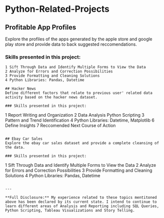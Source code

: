# Python-Related-Projects

## Profitable App Profiles
Explore the profiles of the apps generated by the apple store and google play store and provide data to back suggested reccomendations.

### Skills presented in this project: 
```
1 Sift Through Data and Identify Multiple Forms to View the Data
2 Analyze for Errors and Correction Possibilities
3 Provide Formatting and Cleaning Solutions
4 Python Libraries: Pandas, Datetime

## Hacker News 
Define different factors that relate to previous user' related data activity based on the hacker news dataset.

### Skills presented in this project:
```
1 Report Writing and Organization
2 Data Analysis Python Scripting
3 Pattern and Trend Identification
4 Python Libraries: Datetime, Matplotlib
6 Define Insights
7 Reccomended Next Course of Action
```

## Ebay Car Sales
Explore the ebay car sales dataset and provide a complete cleansing of the data.

### Skills presented in this project: 
```
1 Sift Through Data and Identify Multiple Forms to View the Data
2 Analyze for Errors and Correction Possibilities
3 Provide Formatting and Cleaning Solutions
4 Python Libraries: Pandas, Datetime
```

---

**Full Disclosure:** My experience related to these topics mentitoned above has been declared by its current state. I intend to continue to learn different areas of Analysis and Reporting including SQL Queries, Python Scripting, Tableau Visualizations and Story Telling.

